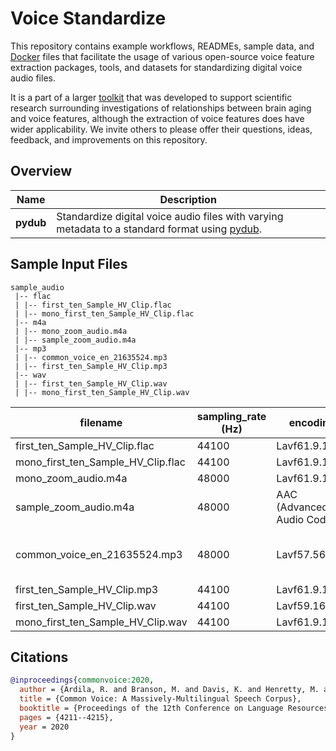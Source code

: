 # Voice Standardize
This repository contains example workflows, READMEs, sample data, and [Docker](https://www.docker.com/) files that facilitate the usage of various open-source voice feature extraction packages, tools, and datasets for standardizing digital voice audio files.

It is a part of a larger [toolkit](https://github.com/FHS-BAP/Voice-Feature-Extraction-Toolkit/) that was developed to support scientific research surrounding investigations of relationships between brain aging and voice features, although the extraction of voice features does have wider applicability. We invite others to please offer their questions, ideas, feedback, and improvements on this repository.

## Overview
| Name | Description |
| - | - |
| **pydub** | Standardize digital voice audio files with varying metadata to a standard format using [pydub](https://github.com/jiaaro/pydub).

## Sample Input Files
```
sample_audio
 |-- flac
 | |-- first_ten_Sample_HV_Clip.flac
 | |-- mono_first_ten_Sample_HV_Clip.flac
 |-- m4a
 | |-- mono_zoom_audio.m4a
 | |-- sample_zoom_audio.m4a
 |-- mp3
 | |-- common_voice_en_21635524.mp3
 | |-- first_ten_Sample_HV_Clip.mp3
 |-- wav
 | |-- first_ten_Sample_HV_Clip.wav
 | |-- mono_first_ten_Sample_HV_Clip.wav
```
| filename | sampling_rate (Hz)| encoding | channels | channel_layout | origin |
| - | - | - | - | - | - |
| first_ten_Sample_HV_Clip.flac | 44100 | Lavf61.9.106 |  2 |stereo | - |
| mono_first_ten_Sample_HV_Clip.flac | 44100 | Lavf61.9.106 | 1 | mono | - |
| mono_zoom_audio.m4a | 48000 | Lavf61.9.106 | 1 | mono | - |
| sample_zoom_audio.m4a | 48000 | AAC (Advanced Audio Coding) | 2 | stereo | - |
| common_voice_en_21635524.mp3 | 48000 | Lavf57.56.101 | 1 | mono |[Common Voice Corpus 13.0](https://huggingface.co/datasets/mozilla-foundation/common_voice_13_0)|
| first_ten_Sample_HV_Clip.mp3 | 44100 | Lavf61.9.106 | 2 | stereo | - |
| first_ten_Sample_HV_Clip.wav | 44100 | Lavf59.16.100 | 2 | unknown | - |
| mono_first_ten_Sample_HV_Clip.wav | 44100 | Lavf61.9.106 | 1 | unknown | - |

## Citations
```bibtex
@inproceedings{commonvoice:2020,
  author = {Ardila, R. and Branson, M. and Davis, K. and Henretty, M. and Kohler, M. and Meyer, J. and Morais, R. and Saunders, L. and Tyers, F. M. and Weber, G.},
  title = {Common Voice: A Massively-Multilingual Speech Corpus},
  booktitle = {Proceedings of the 12th Conference on Language Resources and Evaluation (LREC 2020)},
  pages = {4211--4215},
  year = 2020
}

```